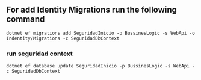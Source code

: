 ﻿
## For add Identity Migrations run the following command

`dotnet ef migrations add SeguridadInicio -p BussinesLogic -s WebApi -o Indentity/Migrations -c SeguridadDbContext`

### run seguridad context

`dotnet ef database update SeguridadInicio -p BussinesLogic -s WebApi -c SeguridadDbContext`

